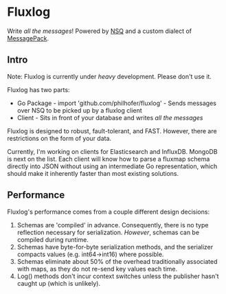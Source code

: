 Fluxlog
=====================
Write *all the messages*!
Powered by [NSQ](http://nsq.io/) and a custom dialect of [MessagePack](http://msgpack.org).

Intro
-------------
Note: Fluxlog is currently under *heavy* development. Please don't use it.

Fluxlog has two parts:
  - Go Package - import 'github.com/philhofer/fluxlog' - Sends messages over NSQ to be picked up by a fluxlog client
  - Client - Sits in front of your database and writes *all the messages*

Fluxlog is designed to robust, fault-tolerant, and FAST. However, there are
restrictions on the form of your data.

Currently, I'm working on clients for Elasticsearch and InfluxDB. MongoDB is next on the list. Each client will know how to parse
a fluxmap schema directly into JSON without using an intermediate Go representation, which should
make it inherently faster than most existing solutions.

Performance
-------------
Fluxlog's performance comes from a couple different design decisions:
  1. Schemas are 'compiled' in advance. Consequently, there is no type reflection necessary for serialization. *However*, schemas can be compiled during runtime.
  2. Schemas have byte-for-byte serialization methods, and the serializer compacts values (e.g. int64->int16) where possible.
  3. Schemas eliminate about 50% of the overhead traditionally associated with maps, as they do not re-send key values each time.
  4. Log() methods don't incur context switches unless the publisher hasn't caught up (which is unlikely).

